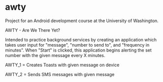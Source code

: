 # awty
Project for an Android development course at the University of Washington.

AWTY - Are We There Yet?

Intended to practice background services by creating an application which takes user input for 
"message", "number to send to", and "frequency in minutes". When "Start" is clicked, this application
begins alerting the set number with the given message every X minutes.

AWTY_1 = Creates Toasts with given message on device

AWTY_2 = Sends SMS messages with given message
